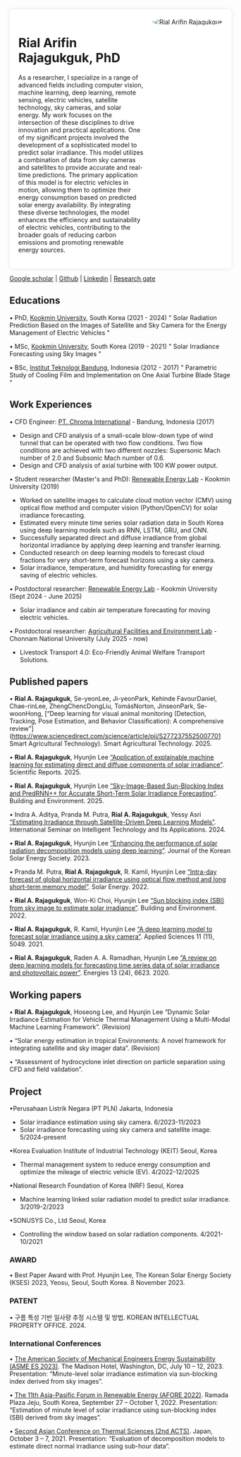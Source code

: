 
<div style="display: flex; align-items: flex-start; max-width: 900px; background-color: white; padding: 20px; box-shadow: 0 0 10px rgba(0, 0, 0, 0.1); border-radius: 8px;">
  <div style="flex: 1; margin-right: 20px;">
    <h1> Rial Arifin Rajagukguk, PhD </h1>
    <p>As a researcher, I specialize in a range of advanced fields including computer vision, machine learning, deep learning, remote sensing, electric vehicles, satellite technology, sky cameras, and solar energy. My work focuses on the intersection of these disciplines to drive innovation and practical applications. 
One of my significant projects involved the development of a sophisticated model to predict solar irradiance. This model utilizes a combination of data from sky cameras and satellites to provide accurate and real-time predictions. The primary application of this model is for electric vehicles in motion, allowing them to optimize their energy consumption based on predicted solar energy availability. By integrating these diverse technologies, the model enhances the efficiency and sustainability of electric vehicles, contributing to the broader goals of reducing carbon emissions and promoting renewable energy sources.</p>
  </div>
  <div style="display: flex; align-items: flex-end; justify-content: center;">
    <img src="Rial_image.jpeg" alt="Rial Arifin Rajagukguk" style="max-width: 200px; height: auto; border-radius: 50%;">
  </div>
</div>

[Google scholar](https://scholar.google.com/citations?user=WdMsyCMAAAAJ&hl=en) | [Github](https://github.com/rialarifin) | [Linkedin](https://www.linkedin.com/in/rialarifin/) | [Research gate](https://www.researchgate.net/profile/Rial-Rajagukguk-2)

## Educations
• PhD, [Kookmin University](https://english.kookmin.ac.kr), South Korea (2021 - 2024)
" Solar Radiation Prediction Based on the Images of Satellite and Sky Camera for the Energy Management of Electric Vehicles "

• MSc, [Kookmin University](https://english.kookmin.ac.kr), South Korea (2019 - 2021)
" Solar Irradiance Forecasting using Sky Images "

• BSc, [Institut Teknologi Bandung](https://www.itb.ac.id/), Indonesia (2012 - 2017)
" Parametric Study of Cooling Film and Implementation on One Axial Turbine Blade Stage "

## Work Experiences
• CFD Engineer: [PT. Chroma International](https://www.chromaintegrated.com/) - Bandung, Indonesia (2017)
-	Design and CFD analysis of a small-scale blow-down type of wind tunnel that can be operated with two flow conditions. Two flow conditions are achieved with two different nozzles: Supersonic Mach number of 2.0 and Subsonic Mach number of 0.6.
-	Design and CFD analysis of axial turbine with 100 KW power output.

• Student researcher (Master's and PhD): [Renewable Energy Lab](https://relab.kookmin.ac.kr/home) - Kookmin University (2019)
-	Worked on satellite images to calculate cloud motion vector (CMV) using optical flow method and computer vision (Python/OpenCV) for solar irradiance forecasting.
-	Estimated every minute time series solar radiation data in South Korea using deep learning models such as RNN, LSTM, GRU, and CNN.
-	Successfully separated direct and diffuse irradiance from global horizontal irradiance by applying deep learning and transfer learning.
-	Conducted research on deep learning models to forecast cloud fractions for very short-term forecast horizons using a sky camera.
-	Solar irradiance, temperature, and humidity forecasting for energy saving of electric vehicles.

• Postdoctoral researcher: [Renewable Energy Lab](https://relab.kookmin.ac.kr/home) - Kookmin University (Sept 2024 - June 2025) 
-	Solar irradiance and cabin air temperature forecasting for moving electric vehicles.
  
• Postdoctoral researcher: [Agricultural Facilities and Environment Lab](https://www.afel-jnu.info/research-projects) - Chonnam National University (July 2025 - now) 
-	Livestock Transport 4.0: Eco-Friendly Animal Welfare Transport Solutions.

## Published papers
•	**Rial A. Rajagukguk**, Se-yeonLee, Ji-yeonPark, Kehinde FavourDaniel, Chae-rinLee, ZhengChencDongLiu, TomásNorton, JinseonPark, Se-woonHong, [“Deep learning for visual animal monitoring (Detection, Tracking, Pose Estimation, and Behavior Classification): A comprehensive review”](https://www.sciencedirect.com/science/article/pii/S2772375525007701 Smart Agricultural Technology). Smart Agricultural Technology. 2025.

•	**Rial A. Rajagukguk**, Hyunjin Lee [“Application of explainable machine learning for estimating direct and diffuse components of solar irradiance”](Accepted). Scientific Reports. 2025.

•	**Rial A. Rajagukguk**, Hyunjin Lee [“Sky-Image-Based Sun-Blocking Index and PredRNN++ for Accurate Short-Term Solar Irradiance Forecasting”](https://doi.org/10.1016/j.buildenv.2024.112429). Building and Environment. 2025.

•	Indra A. Aditya, Pranda M. Putra, **Rial A. Rajagukguk**, Yessy Asri [“Estimating Irradiance through Satellite-Driven Deep Learning Models”](https://ieeexplore.ieee.org/document/10667941). International Seminar on Intelligent Technology and Its Applications. 2024.

•	**Rial A. Rajagukguk**, Hyunjin Lee [“Enhancing the performance of solar radiation decomposition models using deep learning”](https://www.ksesjournal.co.kr/articles/xml/qVn9/). Journal of the Korean Solar Energy Society. 2023.

•	Pranda M. Putra, **Rial A. Rajagukguk**, R. Kamil, Hyunjin Lee [“Intra-day forecast of global horizontal irradiance using optical flow method and long short-term memory model”](https://doi.org/10.1016/j.solener.2023.01.037). Solar Energy. 2022.

•	**Rial A. Rajagukguk**, Won-Ki Choi, Hyunjin Lee [“Sun blocking index (SBI) from sky image to estimate solar irradiance”](https://doi.org/10.1016/j.buildenv.2022.109481). Building and Environment. 2022.

•	**Rial A. Rajagukguk**, R. Kamil, Hyunjin Lee [“A deep learning model to forecast solar irradiance using a sky camera”](https://www.mdpi.com/2076-3417/11/11/5049). Applied Sciences 11 (11), 5049. 2021.

•	**Rial A. Rajagukguk**, Raden A. A. Ramadhan, Hyunjin Lee [“A review on deep learning models for forecasting time series data of solar irradiance and photovoltaic power”](https://www.mdpi.com/1996-1073/13/24/6623). Energies 13 (24), 6623. 2020.

## Working papers
•	**Rial A. Rajagukguk**, Hoseong Lee, and Hyunjin Lee “Dynamic Solar Irradiance Estimation for Vehicle Thermal Management Using a Multi-Modal Machine Learning Framework”. (Revision)

•	“Solar energy estimation in tropical Environments: A novel framework for integrating satellite and sky imager data”. (Revision)

•	“Assessment of hydrocyclone inlet direction on particle separation using CFD and field validation”.

## Project
•Perusahaan Listrik Negara (PT PLN)	Jakarta, Indonesia
-	Solar irradiance estimation using sky camera.	6/2023-11/2023
-	Solar irradiance forecasting using sky camera and satellite image.	5/2024-present
  
•Korea Evaluation Institute of Industrial Technology (KEIT)	Seoul, Korea
-	Thermal management system to reduce energy consumption and optimize the mileage of electric vehicle (EV).	4/2022-12/2025
  
•National Research Foundation of Korea (NRF)	Seoul, Korea
-	Machine learning linked solar radiation model to predict solar irradiance.	3/2019-2/2023
  
•SONUSYS Co., Ltd	Seoul, Korea
- Controlling the window based on solar radiation components.	4/2021-10/2021

### AWARD
•	Best Paper Award with Prof. Hyunjin Lee, The Korean Solar Energy Society (KSES) 2023, Yeosu, Seoul, South Korea. 8 November 2023.

### PATENT
•	구름 특성 기반 일사량 추정 시스템 및 방법. KOREAN INTELLECTUAL PROPERTY OFFICE. 2024.

### International Conferences
•	[The American Society of Mechanical Engineers Energy Sustainability (ASME ES 2023)](https://event.asme.org/ES-2023). The Madison Hotel, Washington, DC, July 10 – 12, 2023.
Presentation: “Minute-level solar irradiance estimation via sun-blocking index derived from sky images”. 

•	[The 11th Asia-Pasific Forum in Renewable Energy (AFORE 2022)](https://www.ksnre.or.kr/afore/2022/). Ramada Plaza Jeju, South Korea, September 27 – October 1, 2022.
Presentation: “Estimation of minute level of solar irradiance using sun-blocking index (SBI) derived from sky images”.

•	[Second Asian Conference on Thermal Sciences (2nd ACTS)](https://acts2020jp.org/). Japan, October 3 – 7, 2021.
Presentation: “Evaluation of decomposition models to estimate direct normal irradiance using sub-hour data”.
